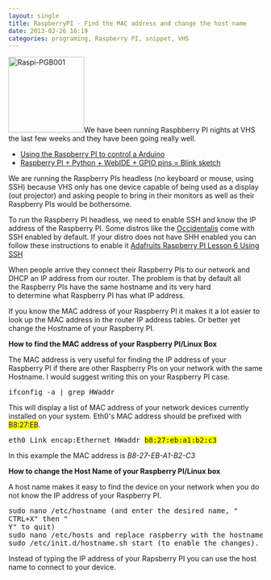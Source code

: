 ```yaml
---
layout: single
title: RaspberryPI - Find the MAC address and change the host name
date: 2013-02-26 16:19
categories: programing, Raspberry PI, snippet, VHS
---
```

<a href="/public/uploads/2013/02/Raspi-PGB001.png"><img class="size-thumbnail wp-image-3183 alignright" alt="Raspi-PGB001" src="/public/uploads/2013/02/Raspi-PGB001-150x150.png" width="150" height="150" /></a>We have been running Raspbberry PI nights at VHS the last few weeks and they have been going really well.
<ul>
	<li><a href="http://vancouver.hackspace.ca/wp/2013/02/14/using-the-raspberry-pi-to-control-a-arduino-thursday-feb-21st-2013-730pm/">Using the Raspberry PI to control a Arduino</a></li>
	<li><a href="http://vancouver.hackspace.ca/wp/2013/02/04/raspberry-pi-python-webide-gpio-pins-blink-sketch-tuesday-feb-5th/">Raspberry PI + Python + WebIDE + GPIO pins = Blink sketch</a></li>
</ul>
We are running the Raspberry PIs headless (no keyboard or mouse, using SSH) because VHS only has one device capable of being used as a display (out projector) and asking people to bring in their monitors as well as their Raspberry PIs would be bothersome.

To run the Raspberry PI headless, we need to enable SSH and know the IP address of the Raspberry PI. Some distros like the <a href="http://learn.adafruit.com/adafruit-raspberry-pi-educational-linux-distro/occidentalis-v0-dot-2">Occidentalis</a> come with SSH enabled by default. If your distro does not have SHH enabled you can follow these instructions to enable it <a href="http://learn.adafruit.com/adafruits-raspberry-pi-lesson-6-using-ssh">Adafruits Raspberry PI Lesson 6 Using SSH</a>

When people arrive they connect their Raspberry PIs to our network and DHCP an IP address from our router. The problem is that by default all the Raspberry PIs have the same hostname and its very hard to determine what Raspberry PI has what IP address.

If you know the MAC address of your Raspberry PI it makes it a lot easier to look up the MAC address in the router IP address tables. Or better yet change the Hostname of your Raspberry PI.

<strong>How to find the MAC address of your Raspberry PI/Linux Box</strong>

The MAC address is very useful for finding the IP address of your Raspberry PI if there are other Raspberry PIs on your network with the same Hostname. I would suggest writing this on your Raspberry PI case.
<pre>ifconfig -a | grep HWaddr</pre>
This will display a list of MAC address of your network devices currently installed on your system. Eth0's MAC address should be prefixed with <span style="background-color: #ffff00;">B8:27:EB</span>.
<pre>eth0 Link encap:Ethernet HWaddr <span style="background-color: #ffff00;">b8:27:eb:a1:b2:c3</span></pre>
In this example the MAC address is <em>B8-27-EB-A1-B2-C3</em>

<strong>How to change the Host Name of your Raspberry PI/Linux box </strong>

A host name makes it easy to find the device on your network when you do not know the IP address of your Raspberry PI.
<pre>sudo nano /etc/hostname (and enter the desired name, "
CTRL+X" then "
Y" to quit) 
sudo nano /etc/hosts and replace raspberry with the hostname you chose above
sudo /etc/init.d/hostname.sh start (to enable the changes).</pre>
Instead of typing the IP address of your Rapsberry PI you can use the host name to connect to your device.
